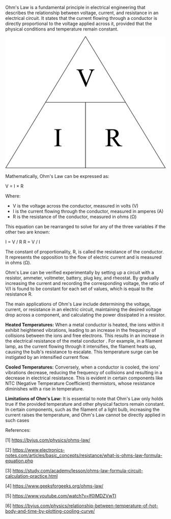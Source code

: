 
Ohm's Law is a fundamental principle in electrical engineering that describes the relationship between voltage, current, and resistance in an electrical circuit. It states that the current flowing through a conductor is directly proportional to the voltage applied across it, provided that the physical conditions and temperature remain constant.

![image](1.jpg)

Mathematically, Ohm's Law can be expressed as:

V = I × R

Where:
- V is the voltage across the conductor, measured in volts (V)
- I is the current flowing through the conductor, measured in amperes (A)
- R is the resistance of the conductor, measured in ohms (Ω)

This equation can be rearranged to solve for any of the three variables if the other two are known:

I = V / R
R = V / I

The constant of proportionality, R, is called the resistance of the conductor. It represents the opposition to the flow of electric current and is measured in ohms (Ω).

Ohm's Law can be verified experimentally by setting up a circuit with a resistor, ammeter, voltmeter, battery, plug key, and rheostat. By gradually increasing the current and recording the corresponding voltage, the ratio of V/I is found to be constant for each set of values, which is equal to the resistance R.

The main applications of Ohm's Law include determining the voltage, current, or resistance in an electric circuit, maintaining the desired voltage drop across a component, and calculating the power dissipated in a resistor.

**Heated Temperatures:** When a metal conductor is heated, the ions within it exhibit heightened vibrations, leading to an increase in the frequency of collisions between the ions and free electrons. This results in an increase in the electrical resistance of the metal conductor
. For example, in a filament lamp, as the current flowing through it intensifies, the filament heats up, causing the bulb's resistance to escalate. This temperature surge can be instigated by an intensified current flow.

**Cooled Temperatures:** Conversely, when a conductor is cooled, the ions' vibrations decrease, reducing the frequency of collisions and resulting in a decrease in electrical resistance. This is evident in certain components like NTC (Negative Temperature Coefficient) thermistors, whose resistance diminishes with a rise in temperature.

**Limitations of Ohm's Law:** It is essential to note that Ohm's Law only holds true if the provided temperature and other physical factors remain constant. In certain components, such as the filament of a light bulb, increasing the current raises the temperature, and Ohm's Law cannot be directly applied in such cases


References:

[1] https://byjus.com/physics/ohms-law/

[2] https://www.electronics-notes.com/articles/basic_concepts/resistance/what-is-ohms-law-formula-equation.php

[3] https://study.com/academy/lesson/ohms-law-formula-circuit-calculation-practice.html

[4] https://www.geeksforgeeks.org/ohms-law/

[5] https://www.youtube.com/watch?v=lf0lMDZVwTI

[6] https://byjus.com/physics/relationship-between-temperature-of-hot-body-and-time-by-plotting-cooling-curve/